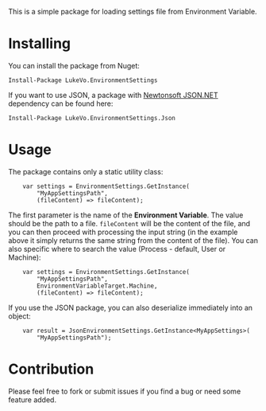 This is a simple package for loading settings file from Environment Variable.

# Installing
You can install the package from Nuget:

    Install-Package LukeVo.EnvironmentSettings
If you want to use JSON, a package with [Newtonsoft JSON.NET](https://www.newtonsoft.com/json) dependency can be found here:

    Install-Package LukeVo.EnvironmentSettings.Json

# Usage
The package contains only a static utility class:

        var settings = EnvironmentSettings.GetInstance(
            "MyAppSettingsPath",
            (fileContent) => fileContent);
The first parameter is the name of the **Environment Variable**. The value should be the path to a file. `fileContent` will be the content of the file, and you can then proceed with processing the input string (in the example above it simply returns the same string from the content of the file).
You can also specific where to search the value (Process - default, User or Machine):

	    var settings = EnvironmentSettings.GetInstance(
	        "MyAppSettingsPath",
	        EnvironmentVariableTarget.Machine,
	        (fileContent) => fileContent);
If you use the JSON package, you can also deserialize immediately into an object:

        var result = JsonEnvironmentSettings.GetInstance<MyAppSettings>(
            "MyAppSettingsPath");
# Contribution
Please feel free to fork or submit issues if you find a bug or need some feature added.